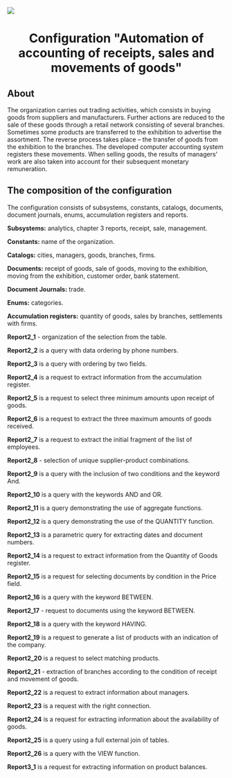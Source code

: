 <img src="https://1s.msk.ru/images/news/1s-7-1.png">
<h1 align="center">Configuration "Automation of accounting of receipts, sales and movements of goods"</h1>
<h2 align="left">About</h2>
<p>The organization carries out trading activities, which consists in buying goods from suppliers and manufacturers. Further actions are reduced to the sale of these goods through a retail network consisting of several branches. Sometimes some products are transferred to the exhibition to advertise the assortment. The reverse process takes place – the transfer of goods from the exhibition to the branches. The developed computer accounting system registers these movements. When selling goods, the results of managers' work are also taken into account for their subsequent monetary remuneration.</p>
<h2 align="left">The composition of the configuration</h2>
<p>The configuration consists of subsystems, constants, catalogs, documents, document journals, enums, accumulation registers and reports.</p>
<p><b>Subsystems:</b> analytics, chapter 3 reports, receipt, sale, management.</p>
<p><b>Constants:</b> name of the organization.</p>
<p><b>Catalogs:</b> cities, managers, goods, branches, firms.</p>
<p><b>Documents:</b> receipt of goods, sale of goods, moving to the exhibition, moving from the exhibition, customer order, bank statement.</p>
<p><b>Document Journals:</b> trade.</p>
<p><b>Enums:</b> categories.</p>
<p><b>Accumulation registers:</b> quantity of goods, sales by branches, settlements with firms.</p>
<p><b>Report2_1</b> - organization of the selection from the table.</p>
<p><b>Report2_2</b> is a query with data ordering by phone numbers.</p>
<p><b>Report2_3</b> is a query with ordering by two fields.</p> 
<p><b>Report2_4</b> is a request to extract information from the accumulation register.</p>
<p><b>Report2_5</b> is a request to select three minimum amounts upon receipt of goods.</p>
<p><b>Report2_6</b> is a request to extract the three maximum amounts of goods received.</p>
<p><b>Report2_7</b> is a request to extract the initial fragment of the list of employees.</p>
<p><b>Report2_8</b> - selection of unique supplier-product combinations.<p>
<p><b>Report2_9</b> is a query with the inclusion of two conditions and the keyword And.</p>
<p><b>Report2_10</b> is a query with the keywords AND and OR.</p>
<p><b>Report2_11</b> is a query demonstrating the use of aggregate functions.</p>
<p><b>Report2_12</b> is a query demonstrating the use of the QUANTITY function.</p>
<p><b>Report2_13</b> is a parametric query for extracting dates and document numbers.</p>
<p><b>Report2_14</b> is a request to extract information from the Quantity of Goods register.</p>
<p><b>Report2_15</b> is a request for selecting documents by condition in the Price field.</p>
<p><b>Report2_16</b> is a query with the keyword BETWEEN.</p>
<p><b>Report2_17</b> - request to documents using the keyword BETWEEN.</p>
<p><b>Report2_18</b> is a query with the keyword HAVING.</p>
<p><b>Report2_19</b> is a request to generate a list of products with an indication of the company.</p>
<p><b>Report2_20</b> is a request to select matching products.</p>
<p><b>Report2_21</b> - extraction of branches according to the condition of receipt and movement of goods.</p>
<p><b>Report2_22</b> is a request to extract information about managers.</p>
<p><b>Report2_23</b> is a request with the right connection.</p>
<p><b>Report2_24</b> is a request for extracting information about the availability of goods.</p>
<p><b>Report2_25</b> is a query using a full external join of tables.</p>
<p><b>Report2_26</b> is a query with the VIEW function.</p>
<p><b>Report3_1</b> is a request for extracting information on product balances.</p>
